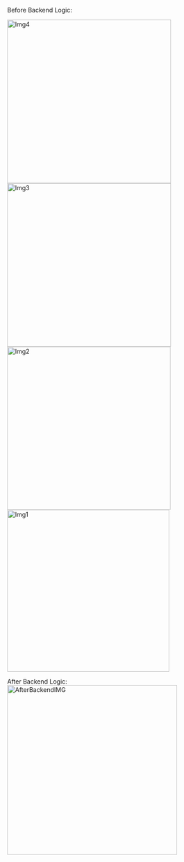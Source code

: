 Before Backend Logic: 

<img width="377" alt="Img4" src="https://github.com/nic00la1/StoreTemplate/assets/99048749/3e258b0d-d0a1-4876-b94a-6789aad4dc88">
<img width="377" alt="Img3" src="https://github.com/nic00la1/StoreTemplate/assets/99048749/c4734f83-96fc-4a08-ade2-21c79121d9d2">
<img width="376" alt="Img2" src="https://github.com/nic00la1/StoreTemplate/assets/99048749/dcf011c5-46df-471a-aa52-a79396485a76">
<img width="373" alt="Img1" src="https://github.com/nic00la1/StoreTemplate/assets/99048749/ac22cd1c-9f8f-4cee-ad12-9ec5625d47fa">

After Backend Logic: 
<img width="391" alt="AfterBackendIMG" src="https://github.com/nic00la1/StoreTemplate/assets/99048749/38a9300c-f8f4-4943-b520-5a44f1ce4398">
